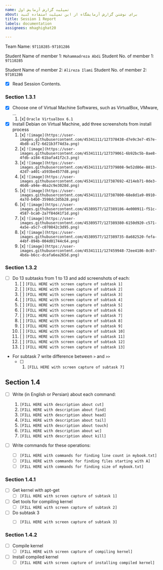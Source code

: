 ```yaml
---
name: تمپلیت گزارش آزمایش اول
about: برای نوشتن گزارش آزمایشگاه از این تمپلیت استفاده کنید
title: Session 1 Report
labels: documentation
assignees: mhaghighat20

---
```


Team Name: `97110285-97101286`

Student Name of member 1: `Mohammadreza Abdi`
Student No. of member 1: `97110285`

Student Name of member 2: `Alireza Ilami`
Student No. of member 2: `97101286`

- [x] Read Session Contents.

### Section 1.3.1
- [x] Choose one of Virtual Machine Softwares, such as VirtualBox, VMware, ...
    1. [x] `Oracle Virtualbox 6.1`
- [x] Install Debian on Virtual Machine, add three screenshots from install process
    1. [x] `![image](https://user-images.githubusercontent.com/45341111/127378438-d7e9c3e7-457e-4bd8-a1f2-6d21b3f74d3a.png)`
    1. [x] `![image](https://user-images.githubusercontent.com/45341111/127379061-6b92bc5b-8ae8-4fdb-a184-61bafa41f2c3.png)`
    1. [x] `![image](https://user-images.githubusercontent.com/45341111/127379808-9e52d86e-8813-42d7-a401-a593be4577d8.png)`
    1. [x] `![image](https://user-images.githubusercontent.com/45341111/127387692-4214eb71-0de3-46d6-a94e-46a2c9e3028d.png)`
    1. [x] `![image](https://user-images.githubusercontent.com/45341111/127387800-68e8d1a9-0910-4a7d-b4b0-3598dc2d5b28.png)`
    1. [x] `![image](https://user-images.githubusercontent.com/45389577/127389186-4e000911-f51c-4587-bca0-2a7f84d41f1d.png)`
    1. [x] `![image](https://user-images.githubusercontent.com/45389577/127389380-6150d920-c571-4a5e-a5c7-c070842c3d95.png)`
    1. [x] `![image](https://user-images.githubusercontent.com/45389577/127389735-8a682520-fefa-44bf-894b-004d01744c64.png)`
    1. [x] `![image](https://user-images.githubusercontent.com/45341111/127459948-72ee4186-8c87-4bda-b6cc-dcafa6ea265d.png)`

### Section 1.3.2

- [ ] Do 13 subtasks from 1 to 13 and add screenshots of each:
    1. [ ] `[FILL HERE with screen capture of subtask 1]`
    1. [ ] `[FILL HERE with screen capture of subtask 2]`
    1. [ ] `[FILL HERE with screen capture of subtask 3]`
    1. [ ] `[FILL HERE with screen capture of subtask 4]`
    1. [ ] `[FILL HERE with screen capture of subtask 5]`
    1. [ ] `[FILL HERE with screen capture of subtask 6]`
    1. [ ] `[FILL HERE with screen capture of subtask 7]`
    1. [ ] `[FILL HERE with screen capture of subtask 8]`
    1. [ ] `[FILL HERE with screen capture of subtask 9]`
    1. [ ] `[FILL HERE with screen capture of subtask 10]`
    1. [ ] `[FILL HERE with screen capture of subtask 11]`
    1. [ ] `[FILL HERE with screen capture of subtask 12]`
    1. [ ] `[FILL HERE with screen capture of subtask 13]`

- For subtask 7 write difference between `>` and `>>`
    - [ ] 1. `[FILL HERE with screen capture of subtask 7]`

## Section 1.4 

- [ ] Write (in English or Persian) about each command:
    1. `[FILL HERE with description about cut]`
    1. `[FILL HERE with description about find]`
    1. `[FILL HERE with description about head]`
    1. `[FILL HERE with description about tail]`
    1. `[FILL HERE with description about touch]`
    1. `[FILL HERE with description about wc]`
    1. `[FILL HERE with description about kill]`

- [ ] Write commands for these operations:
    - [ ] `[FILL HERE with commands for finding line count in mybook.txt]`
    - [ ] `[FILL HERE with commands for finding files starting with A]`
    - [ ] `[FILL HERE with commands for finding size of mybook.txt]`

### Section 1.4.1

- [ ] Get kernel with apt-get
    - [ ] `[FILL HERE with screen capture of subtask 1]`
- [ ] Get tools for compiling kernel
    - [ ] `[FILL HERE with screen capture of subtask 2]`
- [ ] Do subtask 3
    - [ ] `[FILL HERE with screen capture of subtask 3]`
   

### Section 1.4.2

- [ ] Compile kernel
    - [ ] `[FILL HERE with screen capture of compiling kernel]`

- [ ] Install compiled kernel
    - [ ] `[FILL HERE with screen capture of installing compiled kernel]`
